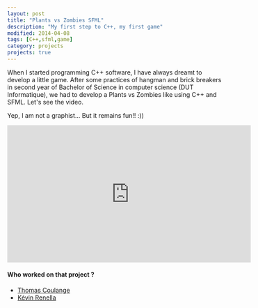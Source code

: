 ```yaml
---
layout: post
title: "Plants vs Zombies SFML"
description: "My first step to C++, my first game"
modified: 2014-04-08
tags: [C++,sfml,game]
category: projects
projects: true
---
```


When I started programming C++ software, I have always dreamt to develop a little game. After some practices of hangman and brick breakers in second year of Bachelor of Science in computer science (DUT Informatique), we had to develop a Plants vs Zombies like using C++ and SFML. Let's see the video.

Yep, I am not a graphist... But it remains fun!! :))

<iframe width="560" height="315" src="https://www.youtube.com/embed/XsJwiJWpRaI" frameborder="0"> </iframe>

#### Who worked on that project ?

- [Thomas Coulange](https://github.com/NitroG42)
- [Kévin Renella](https://github.com/Drusy)
